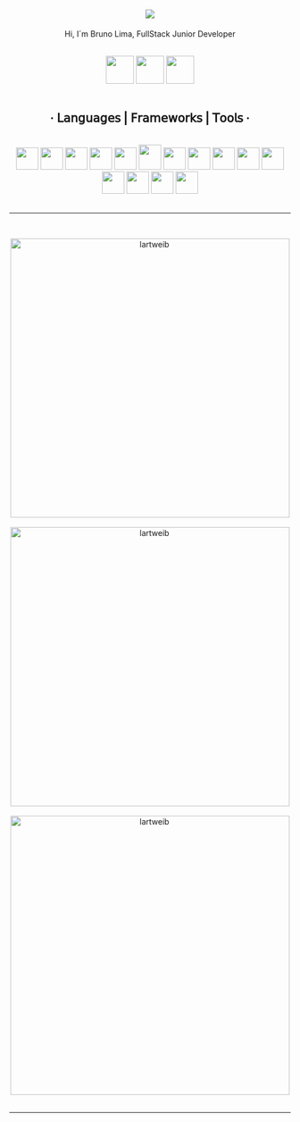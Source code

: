 <h1 align="center">
  <a href="https://git.io/typing-svg">
    <img src="https://readme-typing-svg.herokuapp.com/?lines=console.log(Bruno+Lima)...;{(FullStack__Developer)}&center=true&size=25&color=B46DFFFF&duration=3000&pause=2000">
  </a>
</h1>
<p align="center">
  Hi, I´m Bruno Lima, FullStack Junior Developer
</p>
<br>
<div>
    <div align="center">
      <a href="https://www.linkedin.com/in/bhl-x1992" title="LinkedIn Profile"><img width="50" src="https://cdn4.iconfinder.com/data/icons/miu-square-flat-social/60/linkedin-square-social-media-512.png"></a>
      <a href=" # " title="LinkedIn Profile"><img width="50" src="https://cdn4.iconfinder.com/data/icons/logos-and-brands/512/144_Gitlab_logo_logos-512.png"></a>
      <a href=" # " title="LinkedIn Profile"><img width="50" src="https://cdn2.iconfinder.com/data/icons/gaming-platforms-squircle/250/discord_squircle-512.png"></a>
    </div>   
</div>
<br>

<h2 align="center">· 𝖫𝖺𝗇𝗀𝗎𝖺𝗀𝖾𝗌 | 𝖥𝗋𝖺𝗆𝖾𝗐𝗈𝗋𝗄𝗌 | 𝖳𝗈𝗈𝗅𝗌 ·</h2>
<br>

<div align="center"> 
  <img src="https://cdn1.iconfinder.com/data/icons/logotypes/32/badge-html-5-512.png" width="40" height="40"/>  
  <img src="https://cdn1.iconfinder.com/data/icons/logotypes/32/badge-css-3-512.png" width="40" height="40"/>      
  <img src="https://cdn4.iconfinder.com/data/icons/logos-and-brands/512/187_Js_logo_logos-512.png" width="40" height="40"/>   
  <img src="https://cdn3.iconfinder.com/data/icons/popular-services-brands/512/jquery-512.png" width="40" height="40"/>
  <img src="https://cdn4.iconfinder.com/data/icons/logos-3/600/React.js_logo-512.png" width="40" height="40"/>  
  <img src="https://cdn4.iconfinder.com/data/icons/logos-and-brands/512/181_Java_logo_logos-512.png" width="40" height="45"/> 
  <img src="https://cdn0.iconfinder.com/data/icons/programming-development-2/32/markdown-512.png" width="40" height="40"/> 
  <img src="https://cdn4.iconfinder.com/data/icons/logos-and-brands/512/288_Sass_logo-512.png" width="40" height="40"/> 
  <img src="https://cdn4.iconfinder.com/data/icons/logos-and-brands/512/233_Node_Js_logo-512.png" width="40" height="40"/>
  <img src="https://cdn1.iconfinder.com/data/icons/programing-development-7/24/mysql_database_logo_data_base-512.png" width="40" height="40"/>
  <img src="https://cdn2.iconfinder.com/data/icons/pack1-baco-flurry-icons-style/512/XAMPP.png" width="40" height="40"/> 
  <img src="https://cdn.jsdelivr.net/gh/devicons/devicon/icons/git/git-original.svg" width="40" height="40"/>   
  <img src="https://cdn2.iconfinder.com/data/icons/metro-ui-icon-set/512/Visual_Studio_2012.png" width="40" height="40"/>
  <img src="https://cdn2.iconfinder.com/data/icons/metro-uinvert-dock/256/Eclipse.png" width="40" height="40"/>
  <img src="https://cdn4.iconfinder.com/data/icons/logos-and-brands/512/23_Photoshop_Adobe_logo_logos-512.png" width="40" height="40"/>
</div>
  <br>
    <hr>
      <br>

<p align=center>
  <div align=center>
    <a href="##" title="Go to Source">
      <img align="center" width=500 src="https://github-readme-streak-stats.herokuapp.com/?user=bhlx1992&theme=nightowl&border=1dafb&hide_border=true" alt="lartweib" />
    </a>
    <br>
    <br>
    <a href="https://github.com/bhlx1992/github-readme-stats" title="Go to Source">
      <img align="center" width=500 src="https://github-readme-stats.vercel.app/api?username=bhlx1992&theme=nightowl&border=61dafb&hide_border=true" alt="lartweib"/>
    </a>
    <br>
    <br>
    <a href="https://github.com/bhlx1992/github-readme-stats">
      <img align="center" width=500 src="https://github-readme-stats.vercel.app/api/top-langs/?username=bhlx1992&hide=c%23,powershell,Mathematica,Ruby,Objective-C,Objective-C%2b%2b,Cuda&title_color=a77eeb&text_color=7fdbca&icon_color=1dafb&bg_color=011627&langs_count=8&layout=compact&border_color=61dafb&hide_border=true" alt="lartweib"/>
    </a>
  </div>
  <br>
   <!-- <img width="100%" src="https://activity-graph.herokuapp.com/graph?username=bhlx1992&theme=react&bg_color=011627&hide_border=true"/> -->
</p>
<hr>





































<!--█▀▀▀▀▀▀▀▀▀▀▀▀▀▀▀▀▀█     ▄▄▄▄▄▄▄
    ▓░░░░░▀░░░░▀▄░░░░░▓     █▄▄▄▄▄█
    ▓░░▀▀bruno lima░░░▓     █▄▄░▄▄█
    ▓░░░░░░░░▄▀░░░░░░░▓     █▄▄░▄▄█
    ▓▄▄▄▄▄▄▄▄▄▄▄▄▄▄▄▄▄▓     █░███░█
          ▄▄█ █▄▄           ███████-->

